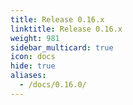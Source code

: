 ```yaml
---
title: Release 0.16.x
linktitle: Release 0.16.x
weight: 981
sidebar_multicard: true
icon: docs
hide: true
aliases:
  - /docs/0.16.0/
---
```

